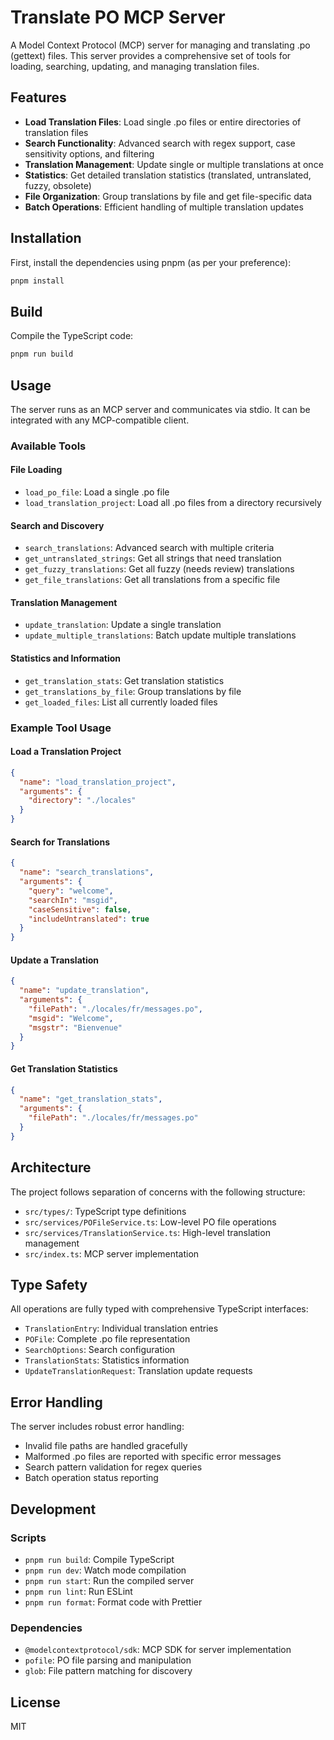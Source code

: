 # Translate PO MCP Server

A Model Context Protocol (MCP) server for managing and translating .po (gettext) files. This server provides a comprehensive set of tools for loading, searching, updating, and managing translation files.

## Features

- **Load Translation Files**: Load single .po files or entire directories of translation files
- **Search Functionality**: Advanced search with regex support, case sensitivity options, and filtering
- **Translation Management**: Update single or multiple translations at once
- **Statistics**: Get detailed translation statistics (translated, untranslated, fuzzy, obsolete)
- **File Organization**: Group translations by file and get file-specific data
- **Batch Operations**: Efficient handling of multiple translation updates

## Installation

First, install the dependencies using pnpm (as per your preference):

```powershell
pnpm install
```

## Build

Compile the TypeScript code:

```powershell
pnpm run build
```

## Usage

The server runs as an MCP server and communicates via stdio. It can be integrated with any MCP-compatible client.

### Available Tools

#### File Loading
- `load_po_file`: Load a single .po file
- `load_translation_project`: Load all .po files from a directory recursively

#### Search and Discovery
- `search_translations`: Advanced search with multiple criteria
- `get_untranslated_strings`: Get all strings that need translation
- `get_fuzzy_translations`: Get all fuzzy (needs review) translations
- `get_file_translations`: Get all translations from a specific file

#### Translation Management
- `update_translation`: Update a single translation
- `update_multiple_translations`: Batch update multiple translations

#### Statistics and Information
- `get_translation_stats`: Get translation statistics
- `get_translations_by_file`: Group translations by file
- `get_loaded_files`: List all currently loaded files

### Example Tool Usage

#### Load a Translation Project
```json
{
  "name": "load_translation_project",
  "arguments": {
    "directory": "./locales"
  }
}
```

#### Search for Translations
```json
{
  "name": "search_translations",
  "arguments": {
    "query": "welcome",
    "searchIn": "msgid",
    "caseSensitive": false,
    "includeUntranslated": true
  }
}
```

#### Update a Translation
```json
{
  "name": "update_translation",
  "arguments": {
    "filePath": "./locales/fr/messages.po",
    "msgid": "Welcome",
    "msgstr": "Bienvenue"
  }
}
```

#### Get Translation Statistics
```json
{
  "name": "get_translation_stats",
  "arguments": {
    "filePath": "./locales/fr/messages.po"
  }
}
```

## Architecture

The project follows separation of concerns with the following structure:

- `src/types/`: TypeScript type definitions
- `src/services/POFileService.ts`: Low-level PO file operations
- `src/services/TranslationService.ts`: High-level translation management
- `src/index.ts`: MCP server implementation

## Type Safety

All operations are fully typed with comprehensive TypeScript interfaces:

- `TranslationEntry`: Individual translation entries
- `POFile`: Complete .po file representation
- `SearchOptions`: Search configuration
- `TranslationStats`: Statistics information
- `UpdateTranslationRequest`: Translation update requests

## Error Handling

The server includes robust error handling:
- Invalid file paths are handled gracefully
- Malformed .po files are reported with specific error messages
- Search pattern validation for regex queries
- Batch operation status reporting

## Development

### Scripts
- `pnpm run build`: Compile TypeScript
- `pnpm run dev`: Watch mode compilation
- `pnpm run start`: Run the compiled server
- `pnpm run lint`: Run ESLint
- `pnpm run format`: Format code with Prettier

### Dependencies
- `@modelcontextprotocol/sdk`: MCP SDK for server implementation
- `pofile`: PO file parsing and manipulation
- `glob`: File pattern matching for discovery

## License

MIT 